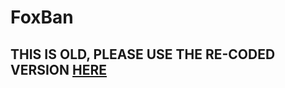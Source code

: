 # FoxBan
## THIS IS OLD, PLEASE USE THE RE-CODED VERSION [HERE](https://github.com/Foxikle/FoxBanV2/releases)

